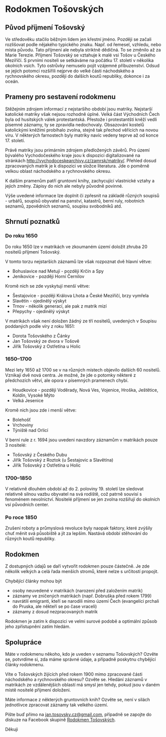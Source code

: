 # Rodokmen Tošovských

## Původ příjmení Tošovský

Ve středověku stačilo běžným lidem jen křestní jméno. Později se začali rozlišovat podle nějakého typického znaku. Např. od řemesel, vzhledu, nebo místa původu. Tato příjmení ale nebyla striktně dědičná. To se změnilo až za Marie Terezie. Příjmení Tošovský se vztahuje k malé vsi Tošov u Českého Meziříčí. S prvními nositeli se setkáváme na počátku 17. století v několika okolních vsích. Tyto ostrůvky nemuselo pojit vzájemné příbuzenství. Odsud se jejich potomci rozšířili nejprve do velké části náchodského a rychnovského okresu, později do dalších koutů republiky, dokonce i za oceán.

## Prameny pro sestavení rodokmenu

Stěžejním zdrojem informací z nejstaršího období jsou matriky. Nejstarší katolické matriky však nejsou rozhodně úplné. Velká část Východních Čech byla od husitských válek protestantská. Přestože i protestantští kněží vedli písemné záznamy, ty se zpravidla nedochovaly. Obsazování kostelů katolickými kněžími probíhalo zvolna, stejně tak přechod věřících na novou víru. V některých farnostech byly matriky navíc vedeny teprve až od konce 17. století.

Právě matriky jsou primárním zdrojem předložených závěrů. Pro území bývalého Vychodočeského kraje jsou k dispozici digitalizované na stránkách http://vychodoceskearchivy.cz/zamrsk/matriky/. Přehled dosud zpracovaných matrik je k dispozici ve složce literatura. Jde o poměrně velkou oblast náchodského a rychnovského okresu.

K dalším pramenům patří gruntovní knihy, zachycující vlastnické vztahy a jejich změny. Zápisy do nich ale nebyly původně povinné. 

Výše uvedené informace lze doplnit či zpřesnit na základě různých soupisů - urbářů, soupisů obyvatel na panství, katastrů, berní ruly, robotních seznamů, zpovědních seznamů, soupisu svobodníků atd.

## Shrnutí poznatků

### Do roku 1650

Do roku 1650 lze v matrikách ve zkoumaném území doložit zhruba 20 nositelů příjmení Tošovský. 

V tomto torzu nejstarších záznamů lze však rozpoznat dvě hlavní větve:
* Bohuslavice nad Metují - později Krčín a Spy
* Jeníkovice - později Horní Černilov

Kromě nich se zde vyskytují menší větve:
* Šestajovice - později Králova Lhota a České Meziřičí, brzy vymřela
* Slavětín - ojedinělý výskyt
* Trnov - několik generací, ale pak z matrik mizí
* Přepychy - ojedinělý výskyt

V matrikách však není doložen žádný ze tří nositelů, uvedených v Soupisu poddaných podle víry z roku 1651:
* Dorota Tošovského z Čánky
* Jan Tošovský ze dvora v Tošově
* Jiřík Tošovský z Ostřetína u Holic

### 1650–1700

Mezi lety 1650 až 1700 se v na různých místech objevilo dalších 60 nositelů. Vznikají dvě nová centra. Je možné, že jde o potomky některé z předchozích větví, ale opora v písemných pramenech chybí.
* Houdkovice - později Voděrady, Nová Ves, Vojenice, Hroška, Ještětice, Koldín, Vysoké Mýto
* Velká Jesenice

Kromě nich jsou zde i menší větve:
* Bolehošť
* Vrchoviny
* Týniště nad Orlicí

V berní rule z r. 1694 jsou uvedeni navzdory záznamům v matrikách pouze 3 nositelé:
* Tošovský z Českého Dubu
* Jiřík Tošovský z Roztok (u Šestajovic a Slavětína)
* Jiřík Tošovský z Ostřetína u Holic

### 1700–1850

V relativně dlouhém období až do 2. poloviny 19. století lze sledovat relativně silnou vazbu obyvatel na svá rodiště, což patrně souvisí s fenoménem nevolnictví. Nositelé příjmení se jen zvolna rozšiřují do okolních vsí původních center.

### Po roce 1850

Zrušení roboty a průmyslová revoluce byly naopak faktory, které zvýšily chuť měnit svá působiště a jít za lepším. Nastává období stěhování do různých koutů republiky.

## Rodokmen

Z dostupných údajů se daří vytvořit rodokmen pouze částečně. Je zde několik velkých a celá řada menších stromů, které nelze s určitostí propojit. 

Chybějící články mohou být
* osoby neuvedené v matrikách (narození před založením matrik)
* záznamy ve zničených matrikách (např. Dobruška před rokem 1799)
* navrátilí emigranti, kteří se narodili mimo území Čech (evangelíci prchali do Pruska, ale někteří se po čase vraceli)
* záznamy z dosud nezpracovaných matrik

Rodokmen je zatím k dispozici ve velmi surové podobě a optimální způsob jeho zpřístupnění zatím hledám.

## Spolupráce

Máte v rodokmenu někoho, kdo je uveden v seznamu Tošovských? Ozvěte se, potvrdíme si, zda máme správné údaje, a případně poskytnu chybějící články rodokmenu.

Víte o Tošovských žijících před rokem 1900 mimo zpracované části náchodského a rychnovského okresu? Ozvěte se. Hledání záznamů v matrikách ze vzdálenějších oblastí má smysl jen tehdy, pokud jsou v daném místě nositelé přijmení doloženi.

Máte informace z některých gruntovních knih? Ozvěte se, není v silách jednotlivce zpracovat záznamy tak velkého území.

Pište buď přímo na jan.tosovsky.cz@gmail.com, případně se zapojte do diskuze na Facebook skupině [Rodokmen Tošovských](https://www.facebook.com/groups/218517655371779/).

Děkuji